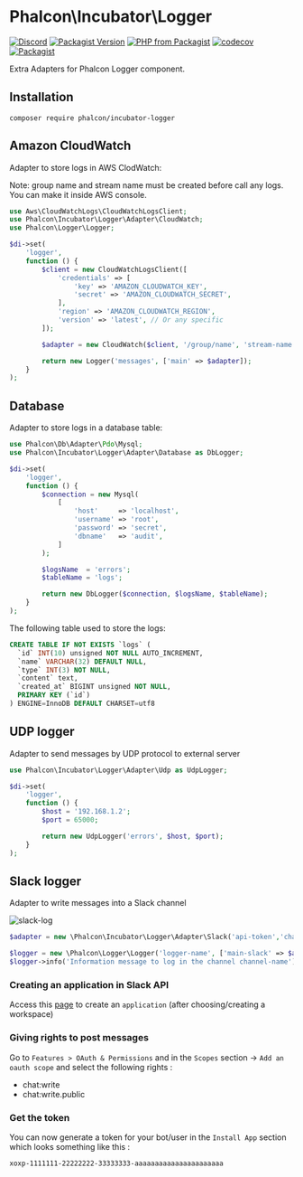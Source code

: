 # Phalcon\Incubator\Logger

[![Discord](https://img.shields.io/discord/310910488152375297?label=Discord)](http://phalcon.io/discord)
[![Packagist Version](https://img.shields.io/packagist/v/phalcon/incubator-logger)](https://packagist.org/packages/phalcon/incubator-logger)
[![PHP from Packagist](https://img.shields.io/packagist/php-v/phalcon/incubator-logger)](https://packagist.org/packages/phalcon/incubator-logger)
[![codecov](https://codecov.io/gh/phalcon/incubator-logger/branch/master/graph/badge.svg)](https://codecov.io/gh/phalcon/incubator-logger)
[![Packagist](https://img.shields.io/packagist/dd/phalcon/incubator-logger)](https://packagist.org/packages/phalcon/incubator-logger/stats)

Extra Adapters for Phalcon Logger component.

## Installation

```
composer require phalcon/incubator-logger
```

## Amazon CloudWatch

Adapter to store logs in AWS ClodWatch:

Note: group name and stream name must be created before call any logs.
You can make it inside AWS console. 

```php
use Aws\CloudWatchLogs\CloudWatchLogsClient;
use Phalcon\Incubator\Logger\Adapter\CloudWatch;
use Phalcon\Logger\Logger;

$di->set(
    'logger',
    function () {
        $client = new CloudWatchLogsClient([
            'credentials' => [
                'key' => 'AMAZON_CLOUDWATCH_KEY',
                'secret' => 'AMAZON_CLOUDWATCH_SECRET',
            ],
            'region' => 'AMAZON_CLOUDWATCH_REGION',
            'version' => 'latest', // Or any specific
        ]);

        $adapter = new CloudWatch($client, '/group/name', 'stream-name');

        return new Logger('messages', ['main' => $adapter]);
    }
);
```

## Database

Adapter to store logs in a database table:

```php
use Phalcon\Db\Adapter\Pdo\Mysql;
use Phalcon\Incubator\Logger\Adapter\Database as DbLogger;

$di->set(
    'logger',
    function () {
        $connection = new Mysql(
            [
                'host'     => 'localhost',
                'username' => 'root',
                'password' => 'secret',
                'dbname'   => 'audit',
            ]
        );

        $logsName  = 'errors';
        $tableName = 'logs';

        return new DbLogger($connection, $logsName, $tableName);
    }
);
```

The following table used to store the logs:

```sql
CREATE TABLE IF NOT EXISTS `logs` (
  `id` INT(10) unsigned NOT NULL AUTO_INCREMENT,
  `name` VARCHAR(32) DEFAULT NULL,
  `type` INT(3) NOT NULL,
  `content` text,
  `created_at` BIGINT unsigned NOT NULL,
  PRIMARY KEY (`id`)
) ENGINE=InnoDB DEFAULT CHARSET=utf8
```

## UDP logger

Adapter to send messages by UDP protocol to external server

```php
use Phalcon\Incubator\Logger\Adapter\Udp as UdpLogger;

$di->set(
    'logger',
    function () {
        $host = '192.168.1.2';
        $port = 65000;

        return new UdpLogger('errors', $host, $port);
    }
);
```

## Slack logger

Adapter to write messages into a Slack channel

![slack-log](.assets/slack-log.png)

```php
$adapter = new \Phalcon\Incubator\Logger\Adapter\Slack('api-token','channel-name');

$logger = new \Phalcon\Logger\Logger('logger-name', ['main-slack' => $adapter]);
$logger->info('Information message to log in the channel channel-name');
```

### Creating an application in Slack API

Access this [page](https://api.slack.com/apps) to create an `application` (after choosing/creating a workspace)

### Giving rights to post messages
Go to `Features > OAuth & Permissions` and in the `Scopes` section -> `Add an oauth scope` and select the following rights :

- chat:write
- chat:write.public

### Get the token
You can now generate a token for your bot/user in the `Install App` section which looks something like this :
```
xoxp-1111111-22222222-33333333-aaaaaaaaaaaaaaaaaaaaaa
```
